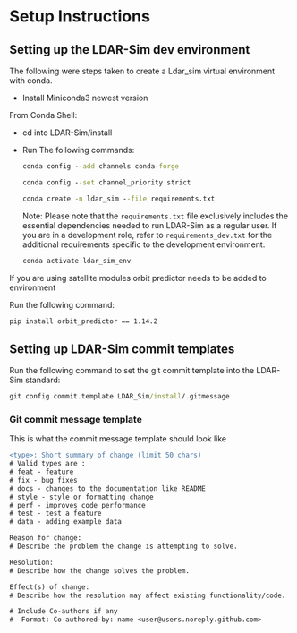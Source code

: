 # Setup Instructions

## Setting up the LDAR-Sim dev environment

The following were steps taken to create a Ldar_sim virtual environment with conda.

- Install Miniconda3 newest version

From Conda Shell:

- cd into LDAR-Sim/install
- Run The following commands:

    ```cmd
    conda config --add channels conda-forge
    ```

    ```cmd
    conda config --set channel_priority strict
    ```

    ```cmd
    conda create -n ldar_sim --file requirements.txt
    ```

    Note: Please note that the ``requirements.txt`` file exclusively includes the essential dependencies needed to run LDAR-Sim as a regular user. If you are in a development role, refer to `requirements_dev.txt` for the additional requirements specific to the development environment.

    ```cmd
    conda activate ldar_sim_env
    ```

If you are using satellite modules orbit predictor needs to be added to environment

Run the following command:

```cmd
pip install orbit_predictor == 1.14.2
```

## Setting up LDAR-Sim commit templates

Run the following command to set the git commit template into the LDAR-Sim standard:

```cmd
git config commit.template LDAR_Sim/install/.gitmessage
```

### Git commit message template

This is what the commit message template should look like

```Diff
<type>: Short summary of change (limit 50 chars)
# Valid types are :
# feat - feature
# fix - bug fixes
# docs - changes to the documentation like README
# style - style or formatting change
# perf - improves code performance
# test - test a feature
# data - adding example data

Reason for change: 
# Describe the problem the change is attempting to solve.

Resolution:
# Describe how the change solves the problem.

Effect(s) of change:
# Describe how the resolution may affect existing functionality/code.

# Include Co-authors if any
#  Format: Co-authored-by: name <user@users.noreply.github.com>
```
